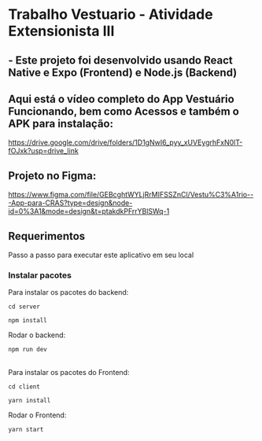 # Trabalho Vestuario - Atividade Extensionista III

## - Este projeto foi desenvolvido usando React Native e Expo (Frontend) e Node.js (Backend)

## Aqui está o vídeo completo do App Vestuário Funcionando, bem como Acessos e também o APK para instalação:

https://drive.google.com/drive/folders/1D1gNwI6_pyy_xUVEygrhFxN0lT-fOJxk?usp=drive_link

## Projeto no Figma:

https://www.figma.com/file/GEBcghtWYLjRrMIFSSZnCl/Vestu%C3%A1rio---App-para-CRAS?type=design&node-id=0%3A1&mode=design&t=ptakdkPFrrYBlSWq-1

## Requerimentos

Passo a passo para executar este aplicativo em seu local

### Instalar pacotes

Para instalar os pacotes do backend:

```
cd server
```

```
npm install
```

Rodar o backend:

```
npm run dev
```

<br>
Para instalar os pacotes do Frontend:

```
cd client
```

```
yarn install
```

Rodar o Frontend:

```
yarn start
```



